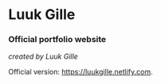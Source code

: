 # Luuk Gille
### Official portfolio website
*created by Luuk Gille*

Official version: https://luukgille.netlify.com.
